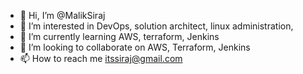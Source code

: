 - 👋 Hi, I’m @MalikSiraj
- 👀 I’m interested in DevOps, solution architect, linux administration, 
- 🌱 I’m currently learning AWS, terraform, Jenkins
- 💞️ I’m looking to collaborate on AWS, Terraform, Jenkins
- 📫 How to reach me itssiraj@gmail.com

<!---
MalikSiraj/MalikSiraj is a ✨ special ✨ repository because its `README.md` (this file) appears on your GitHub profile.
You can click the Preview link to take a look at your changes.
--->
